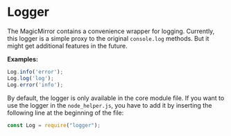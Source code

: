 # Logger

The MagicMirror contains a convenience wrapper for logging. Currently, this logger is a simple proxy to the original `console.log` methods. But it might get additional features in the future.

**Examples:**
```javascript
Log.info('error');
Log.log('log');
Log.error('info');
```

By default, the logger is only available in the core module file. If you want to use the logger in the `node_helper.js`, you have to add it by inserting the following line at the beginning of the file:

```javascript
const Log = require("logger");
```
